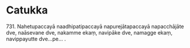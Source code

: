 # Catukka

731\. Nahetupaccayā naadhipatipaccayā napurejātapaccayā napacchājāte dve, naāsevane dve, nakamme ekaṃ, navipāke dve, namagge ekaṃ, navippayutte dve…pe… .
